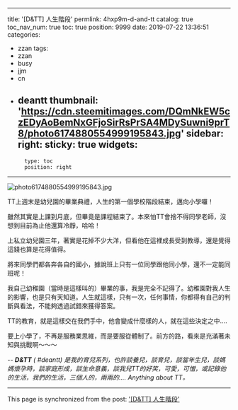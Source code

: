
---
title: '[D&TT] 人生階段'
permlink: 4hxp9m-d-and-tt
catalog: true
toc_nav_num: true
toc: true
position: 9999
date: 2019-07-22 13:36:51
categories:
- zzan
tags:
- zzan
- busy
- jjm
- cn
- deantt
thumbnail: 'https://cdn.steemitimages.com/DQmNkEW5czEDyAoBemNxGFjoSirRsPrSA4MDySuwni9prT8/photo6174880554999195843.jpg'
sidebar:
    right:
        sticky: true
widgets:
    -
        type: toc
        position: right
---


![photo6174880554999195843.jpg](https://cdn.steemitimages.com/DQmNkEW5czEDyAoBemNxGFjoSirRsPrSA4MDySuwni9prT8/photo6174880554999195843.jpg)

TT上週末是幼兒園的畢業典禮，人生的第一個學校階段結束，邁向小學囉！

雖然其實是上課到月底，但畢竟是課程結束了。本來怕TT會捨不得同學老師，沒想到目前為止他還算冷靜，哈哈！

上私立幼兒園三年，著實是花掉不少大洋，但看他在這裡成長受到教導，還是覺得這錢也算是花得值得。

將來同學們都各奔各自的國小，據說班上只有一位同學跟他同小學，還不一定能同班呢！

我自己幼稚園（當時是這樣叫的）畢業的事，我是完全不記得了。幼稚園對我人生的影響，也是只有天知道。人生就這樣，只有一次，任何事情，你都得有自己的判斷與看法，不能夠透過試錯來獲得答案。

TT的教育，就是這樣交在我們手中，他會變成什麼樣的人，就在這些決定之中....

要上小學了，不再是服務業思維，而是要服從體制了。前方的路，看來是充滿著未知與挑戰啊～～～


--
_**D&TT** ( #deantt) 是我的育兒系列，也許談養兒，談育兒，談當年生兒，談媽媽懷孕時，談家庭形成，談生命意義，談我兒TT的好笑，可愛，可憎，或記錄他的生活，我們的生活，三個人的，兩兩的.... Anything about TT。_

- - -

This page is synchronized from the post: ['[D&TT] 人生階段'](https://steemit.com/@deanliu/4hxp9m-d-and-tt)
